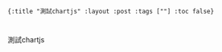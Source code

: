 <script src="https://cdnjs.cloudflare.com/ajax/libs/Chart.js/2.4.0/Chart.min.js"></script>

    {:title "測試chartjs" :layout :post :tags [""] :toc false}


# 


## 

測試chartjs

<div style="width:400px;">
  <canvas id="heyChart"></canvas>
</div>
<script>
  var ctx = document.getElementById("heyChart");
  var myChart = new Chart(ctx, {
    type: 'bar',
    data: {
      labels: ["王大毛", "孫小毛", "小甜甜", "許唇美", "豬哥亮"],
      datasets: [{
        label: '十月：銷售業績',
        data: [4, 1, 3, 7, 2],
        backgroundColor: [
          'rgba(255, 99, 132, 0.2)',
          'rgba(54, 162, 235, 0.2)',
          'rgba(255, 206, 86, 0.2)',
          'rgba(75, 192, 192, 0.2)',
          'rgba(153, 102, 255, 0.2)'
        ],
        borderColor: [
          'rgba(255,99,132,1)',
          'rgba(54, 162, 235, 1)',
          'rgba(255, 206, 86, 1)',
          'rgba(75, 192, 192, 1)',
          'rgba(153, 102, 255, 1)'
        ],
        borderWidth: 1
      }]
    },
    options: {
      scales: {
        yAxes: [{
          ticks: {
            beginAtZero:true,
          }
        }]
      }
    }
  });
</script>


